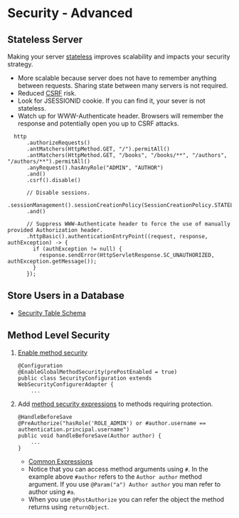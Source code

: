 # Security - Advanced

## Stateless Server

Making your server [stateless][stateless] improves scalability and impacts your
security strategy.

* More scalable because server does not have to remember anything between requests. Sharing state between many servers is not required.
* Reduced [CSRF][csrf] risk.
* Look for JSESSIONID cookie. If you can find it, your sever is not stateless.
* Watch up for WWW-Authenticate header. Browsers will remember the response and
  potentially open you up to CSRF attacks.

```
  http
      .authorizeRequests()
      .antMatchers(HttpMethod.GET, "/").permitAll()
      .antMatchers(HttpMethod.GET, "/books", "/books/**", "/authors", "/authors/**").permitAll()
      .anyRequest().hasAnyRole("ADMIN", "AUTHOR")
      .and()
      .csrf().disable()

      // Disable sessions.
      .sessionManagement().sessionCreationPolicy(SessionCreationPolicy.STATELESS)
      .and()

      // Suppress WWW-Authenticate header to force the use of manually provided Authorization header.
      .httpBasic().authenticationEntryPoint((request, response, authException) -> {
        if (authException != null) {
          response.sendError(HttpServletResponse.SC_UNAUTHORIZED, authException.getMessage());
        }
      });
```

## Store Users in a Database

* [Security Table Schema][security schema]

## Method Level Security

1. [Enable method security][]
    ```
    @Configuration
    @EnableGlobalMethodSecurity(prePostEnabled = true)
    public class SecurityConfiguration extends WebSecurityConfigurerAdapter {
        ...
    ```
2. Add [method security expressions][] to methods requiring protection.
    ```
    @HandleBeforeSave
    @PreAuthorize("hasRole('ROLE_ADMIN') or #author.username == authentication.principal.username")
    public void handleBeforeSave(Author author) {
        ...
    }
    ```
    * [Common Expressions][]
    * Notice that you can access method arguments using `#`. In the example
      above `#author` refers to the `Author author` method argument. If you use
      `@Param("a") Author author` you man refer to author using `#a`.
    * When you use `@PostAuthorize` you can refer the object the method returns
      using `returnObject`.

[stateless]: https://stackoverflow.com/questions/34130036/how-to-understand-restful-api-is-stateless
[csrf]: https://docs.spring.io/spring-security/site/docs/current/reference/htmlsingle/#csrf
[security schema]: https://docs.spring.io/spring-security/site/docs/current/reference/htmlsingle/#user-schema
[enable method security]: https://docs.spring.io/spring-security/site/docs/current/reference/htmlsingle/#enableglobalmethodsecurity
[method security expressions]: https://docs.spring.io/spring-security/site/docs/current/reference/htmlsingle/#method-security-expressions
[common expressions]: https://docs.spring.io/spring-security/site/docs/current/reference/htmlsingle/#el-common-built-in
